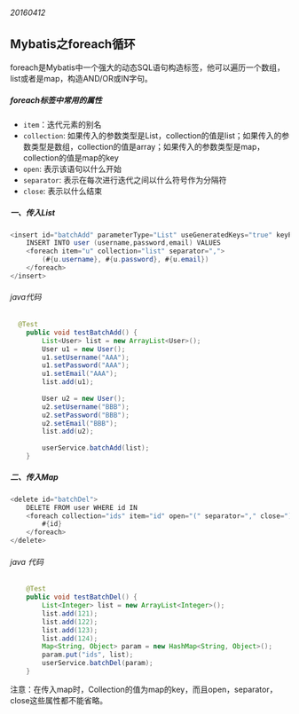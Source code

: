 ###### 20160412  

## Mybatis之foreach循环    
foreach是Mybatis中一个强大的动态SQL语句构造标签，他可以遍历一个数组，list或者是map，构造AND/OR或IN字句。  
##### foreach标签中常用的属性  
* ` item `：迭代元素的别名   
* ` collection `: 如果传入的参数类型是List，collection的值是list；如果传入的参数类型是数组，collection的值是array；如果传入的参数类型是map，collection的值是map的key    
* ` open `: 表示该语句以什么开始    
* ` separator `: 表示在每次进行迭代之间以什么符号作为分隔符   
* ` close `: 表示以什么结束     
##### 一、传入List  
```java  
<insert id="batchAdd" parameterType="List" useGeneratedKeys="true" keyProperty="id">
	INSERT INTO user (username,password,email) VALUES 
	<foreach item="u" collection="list" separator=",">
		(#{u.username}, #{u.password}, #{u.email})
	</foreach>
</insert> 
```   
###### java代码  
```java  
  @Test
	public void testBatchAdd() {
		List<User> list = new ArrayList<User>();
		User u1 = new User();
		u1.setUsername("AAA");
		u1.setPassword("AAA");
		u1.setEmail("AAA");
		list.add(u1);
		
		User u2 = new User();
		u2.setUsername("BBB");
		u2.setPassword("BBB");
		u2.setEmail("BBB");
		list.add(u2);
		
		userService.batchAdd(list);
	}
```   

##### 二、传入Map  
```java  
<delete id="batchDel">
	DELETE FROM user WHERE id IN 
	<foreach collection="ids" item="id" open="(" separator="," close=")">
		#{id}
	</foreach>
</delete> 
```    
###### java 代码    
```java  
	@Test
	public void testBatchDel() {
		List<Integer> list = new ArrayList<Integer>();
		list.add(121);
		list.add(122);
		list.add(123);
		list.add(124);
		Map<String, Object> param = new HashMap<String, Object>();
		param.put("ids", list);
		userService.batchDel(param);
	}
```   
注意：在传入map时，Collection的值为map的key，而且open，separator，close这些属性都不能省略。  
